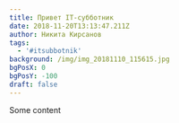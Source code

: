 ```yaml
---
title: Привет IT-субботник
date: 2018-11-20T13:13:47.211Z
author: Никита Кирсанов
tags:
  - '#itsubbotnik'
background: /img/img_20181110_115615.jpg
bgPosX: 0
bgPosY: -100
draft: false
---
```

Some content
